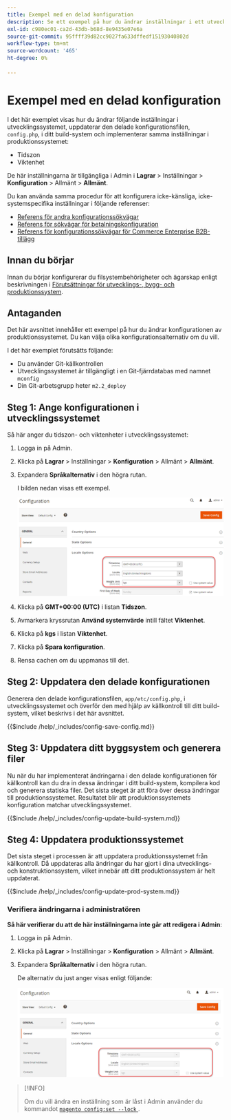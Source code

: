 ```yaml
---
title: Exempel med en delad konfiguration
description: Se ett exempel på hur du ändrar inställningar i ett utvecklingssystem med en delad konfigurationsfil.
exl-id: c980ec01-ca2d-43db-b68d-8e9435e07e6a
source-git-commit: 95ffff39d82cc9027fa633dffedf15193040802d
workflow-type: tm+mt
source-wordcount: '465'
ht-degree: 0%

---
```


# Exempel med en delad konfiguration

I det här exemplet visas hur du ändrar följande inställningar i utvecklingssystemet, uppdaterar den delade konfigurationsfilen, `config.php`, i ditt build-system och implementerar samma inställningar i produktionssystemet:

- Tidszon
- Viktenhet

De här inställningarna är tillgängliga i Admin i **Lagrar** > Inställningar > **Konfiguration** > Allmänt > **Allmänt**.

Du kan använda samma procedur för att konfigurera icke-känsliga, icke-systemspecifika inställningar i följande referenser:

- [Referens för andra konfigurationssökvägar](../reference/config-reference-general.md)
- [Referens för sökvägar för betalningskonfiguration](../reference/config-reference-payment.md)
- [Referens för konfigurationssökvägar för Commerce Enterprise B2B-tillägg](../reference/config-reference-b2b.md)

## Innan du börjar

Innan du börjar konfigurerar du filsystembehörigheter och ägarskap enligt beskrivningen i [Förutsättningar för utvecklings-, bygg- och produktionssystem](../deployment/prerequisites.md).

## Antaganden

Det här avsnittet innehåller ett exempel på hur du ändrar konfigurationen av produktionssystemet. Du kan välja olika konfigurationsalternativ om du vill.

I det här exemplet förutsätts följande:

- Du använder Git-källkontrollen
- Utvecklingssystemet är tillgängligt i en Git-fjärrdatabas med namnet `mconfig`
- Din Git-arbetsgrupp heter `m2.2_deploy`

## Steg 1: Ange konfigurationen i utvecklingssystemet

Så här anger du tidszon- och viktenheter i utvecklingssystemet:

1. Logga in på Admin.
1. Klicka på **Lagrar** > Inställningar > **Konfiguration** > Allmänt > **Allmänt**.
1. Expandera **Språkalternativ** i den högra rutan.

   I bilden nedan visas ett exempel.

   ![Ange språkinställningar i utvecklingssystemet](../../assets/configuration/split-deploy-set-locale.png)

1. Klicka på **GMT+00:00 (UTC)** i listan **Tidszon**.
1. Avmarkera kryssrutan **Använd systemvärde** intill fältet **Viktenhet**.
1. Klicka på **kgs** i listan **Viktenhet**.
1. Klicka på **Spara konfiguration**.
1. Rensa cachen om du uppmanas till det.

## Steg 2: Uppdatera den delade konfigurationen

Generera den delade konfigurationsfilen, `app/etc/config.php`, i utvecklingssystemet och överför den med hjälp av källkontroll till ditt build-system, vilket beskrivs i det här avsnittet.

{{$include /help/_includes/config-save-config.md}}

## Steg 3: Uppdatera ditt byggsystem och generera filer

Nu när du har implementerat ändringarna i den delade konfigurationen för källkontroll kan du dra in dessa ändringar i ditt build-system, kompilera kod och generera statiska filer. Det sista steget är att föra över dessa ändringar till produktionssystemet. Resultatet blir att produktionssystemets konfiguration matchar utvecklingssystemet.

{{$include /help/_includes/config-update-build-system.md}}

## Steg 4: Uppdatera produktionssystemet

Det sista steget i processen är att uppdatera produktionssystemet från källkontroll. Då uppdateras alla ändringar du har gjort i dina utvecklings- och konstruktionssystem, vilket innebär att ditt produktionssystem är helt uppdaterat.

{{$include /help/_includes/config-update-prod-system.md}}

### Verifiera ändringarna i administratören

**Så här verifierar du att de här inställningarna inte går att redigera i Admin**:

1. Logga in på Admin.
1. Klicka på **Lagrar** > Inställningar > **Konfiguration** > Allmänt > **Allmänt**.
1. Expandera **Språkalternativ** i den högra rutan.

   De alternativ du just anger visas enligt följande:

   ![Konfigurationsalternativen kan inte redigeras i administratören](../../assets/configuration/split-deploy-not-editable.png)

>[!INFO]
>
>Om du vill ändra en inställning som är låst i Admin använder du kommandot [`magento config:set --lock` ](../cli/set-configuration-values.md).
